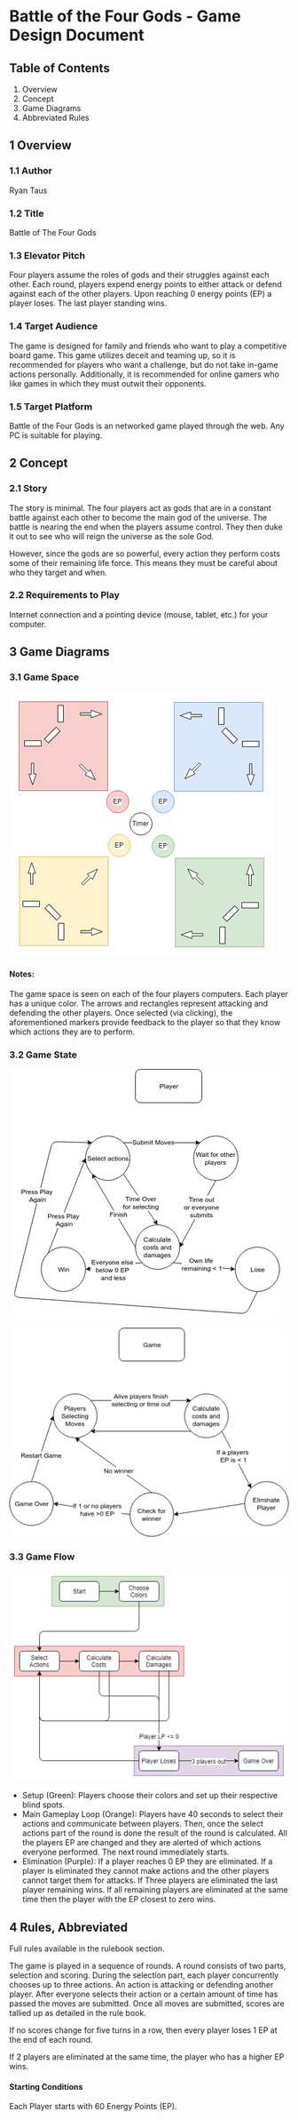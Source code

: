 # Battle of the Four Gods - Game Design Document

## Table of Contents
1. Overview
2. Concept
3. Game Diagrams
4. Abbreviated Rules


## 1 Overview

### 1.1 Author
Ryan Taus

### 1.2 Title
Battle of The Four Gods

### 1.3 Elevator Pitch
Four players assume the roles of gods and their struggles against each other. Each round, players expend energy points to either attack or defend against each of the other players. Upon reaching 0 energy points (EP) a player loses. The last player standing wins.

### 1.4 Target Audience
The game is designed for family and friends who want to play a competitive board game. This game utilizes deceit and teaming up, so it is recommended for players who want a challenge, but do not take in-game actions personally. Additionally, it is recommended for online gamers who like games in which they must outwit their opponents.

### 1.5 Target Platform
Battle of the Four Gods is an networked game played through the web. Any PC is suitable for playing.

## 2 Concept

### 2.1 Story
The story is minimal. The four players act as gods that are in a constant battle against each other to become the main god of the universe. The battle is nearing the end when the players assume control. They then duke it out to see who will reign the universe as the sole God.

However, since the gods are so powerful, every action they perform costs some of their remaining life force. This means they must be careful about who they target and when.

### 2.2 Requirements to Play
Internet connection and a pointing device (mouse, tablet, etc.) for your computer.

## 3 Game Diagrams

### 3.1 Game Space

![diagram](game-space.png)

#### Notes:
The game space is seen on each of the four players computers. Each player has a unique color. The arrows and rectangles represent attacking and defending the other players. Once selected (via clicking), the aforementioned markers provide feedback to the player so that they know which actions they are to perform.

### 3.2 Game State
![diagram](game-state-player.png)

![diagram](game-state-game.png)

### 3.3 Game Flow
![diagram](game-flow.png)

* Setup (Green): Players choose their colors and set up their respective blind spots.
* Main Gameplay Loop (Orange): Players have 40 seconds to select their actions and communicate between players. Then, once the select actions part of the round is done the result of the round is calculated. All the players EP are changed and they are alerted of which actions everyone performed. The next round immediately starts.
* Elimination (Purple): If a player reaches 0 EP they are eliminated. If a player is eliminated they cannot make actions and the other players cannot target them for attacks. If Three players are eliminated the last player remaining wins. If all remaining players are eliminated at the same time then the player with the EP closest to zero wins.

## 4 Rules, Abbreviated
Full rules available in the rulebook section.

The game is played in a sequence of rounds. A round consists of two parts, selection and scoring. During the selection part, each player concurrently chooses up to three actions. An action is attacking or defending another player. After everyone selects their action or a certain amount of time has passed the moves are submitted. Once all moves are submitted, scores are tallied up as detailed in the rule book.

If no scores change for five turns in a row, then every player loses 1 EP at the end of each round.

If 2 players are eliminated at the same time, the player who has a higher EP wins.

#### Starting Conditions
Each Player starts with 60 Energy Points (EP).
